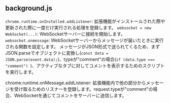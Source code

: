 ## background.js
`chrome.runtime.onInstalled.addListener`: 拡張機能がインストールされた際や更新された際に一度だけ実行される処理を登録します。
`websocket = new WebSocket(...)`: WebSocketサーバーに接続を開始します。
`websocket.onmessage`: WebSocketサーバーからメッセージが届いたときに実行される関数を設定します。
メッセージがJSON形式で送られてくるため、まずJSON.parseでオブジェクトに変換し(`const data = JSON.parse(event.data);`)、typeが"comment"の場合(`if (data.type === "comment") `)、アクティブなタブに対してコメントを表示するためのスクリプトを実行します。


chrome.runtime.onMessage.addListener: 拡張機能内で他の部分からメッセージを受け取るためのリスナーを登録します。request.typeが"comment"の場合、WebSocketを通じてコメントをサーバーに送信します。